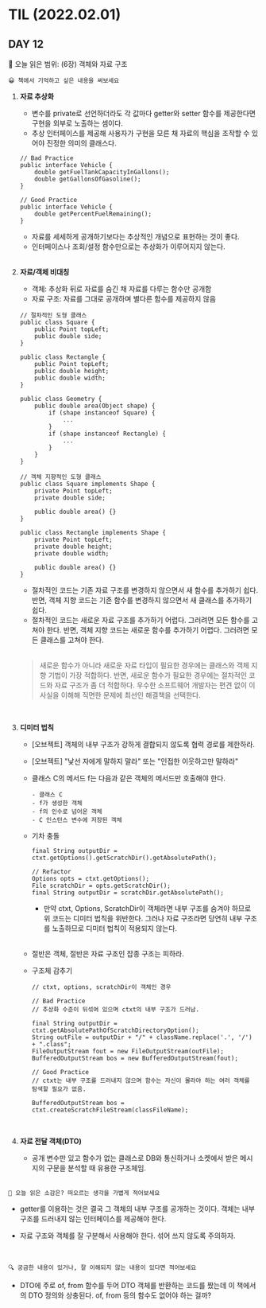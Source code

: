 # **TIL (2022.02.01)**

## DAY 12

🎇 오늘 읽은 범위: (6장) 객체와 자료 구조

```
😀 책에서 기억하고 싶은 내용을 써보세요
```

1. **자료 추상화**

   - 변수를 private로 선언하더라도 각 값마다 getter와 setter 함수를 제공한다면 구현을 외부로 노출하는 셈이다.
   - 추상 인터페이스를 제공해 사용자가 구현을 모른 채 자료의 핵심을 조작할 수 있어야 진정한 의미의 클래스다.

   ```
   // Bad Practice
   public interface Vehicle {
       double getFuelTankCapacityInGallons();
       double getGallonsOfGasoline();
   }

   // Good Practice
   public interface Vehicle {
       double getPercentFuelRemaining();
   }
   ```

   - 자료를 세세하게 공개하기보다는 추상적인 개념으로 표현하는 것이 좋다.
   - 인터페이스나 조회/설정 함수만으로는 추상화가 이루어지지 않는다.

   <br>

2. **자료/객체 비대칭**

   - 객체: 추상화 뒤로 자료를 숨긴 채 자료를 다루는 함수만 공개함
   - 자료 구조: 자료를 그대로 공개하며 별다른 함수를 제공하지 않음

   ```
   // 절차적인 도형 클래스
   public class Square {
       public Point topLeft;
       public double side;
   }

   public class Rectangle {
       public Point topLeft;
       public double height;
       public double width;
   }

   public class Geometry {
       public double area(Object shape) {
           if (shape instanceof Square) {
               ...
           }
           if (shape instanceof Rectangle) {
               ...
           }
       }
   }

   // 객체 지향적인 도형 클래스
   public class Square implements Shape {
       private Point topLeft;
       private double side;

       public double area() {}
   }

   public class Rectangle implements Shape {
       private Point topLeft;
       private double height;
       private double width;

       public double area() {}
   }
   ```

   - 절차적인 코드는 기존 자료 구조를 변경하지 않으면서 새 함수를 추가하기 쉽다. 반면, 객체 지향 코드는 기존 함수를 변경하지 않으면서 새 클래스를 추가하기 쉽다.
   - 절차적인 코드는 새로운 자료 구조를 추가하기 어렵다. 그러려면 모든 함수를 고쳐야 한다. 반면, 객체 지향 코드는 새로운 함수를 추가하기 어렵다. 그러려면 모든 클래스를 고쳐야 한다.

   <br>

   > 새로운 함수가 아니라 새로운 자료 타입이 필요한 경우에는 클래스와 객체 지향 기법이 가장 적합하다. 반면, 새로운 함수가 필요한 경우에는 절차적인 코드와 자료 구조가 좀 더 적합하다. 우수한 소프트웨어 개발자는 편견 없이 이 사실을 이해해 직면한 문제에 최선인 해결책을 선택한다.

     <br>

3. **디미터 법칙**

   - [오브젝트] 객체의 내부 구조가 강하게 결합되지 않도록 협력 경로를 제한하라.
   - [오브젝트] "낯선 자에게 말하지 말라" 또는 "인접한 이웃하고만 말하라"
   - 클래스 C의 메서드 f는 다음과 같은 객체의 메서드만 호출해야 한다.
     ```
     - 클래스 C
     - f가 생성한 객체
     - f의 인수로 넘어온 객체
     - C 인스턴스 변수에 저장된 객체
     ```
   - 기차 충돌

     ```
     final String outputDir = ctxt.getOptions().getScratchDir().getAbsolutePath();

     // Refactor
     Options opts = ctxt.getOptions();
     File scratchDir = opts.getScratchDir();
     final String outputDir = scratchDir.getAbsolutePath();
     ```

     - 만약 ctxt, Options, ScratchDir이 객체라면 내부 구조를 숨겨야 하므로 위 코드는 디미터 법칙을 위반한다. 그러나 자료 구조라면 당연히 내부 구조를 노출하므로 디미터 법칙이 적용되지 않는다.

    <br>

   - 절반은 객체, 절반은 자료 구조인 잡종 구조는 피하라.
   - 구조체 감추기

     ```
     // ctxt, options, scratchDir이 객체인 경우

     // Bad Practice
     // 추상화 수준이 뒤섞여 있으며 ctxt의 내부 구조가 드러남.

     final String outputDir = ctxt.getAbsolutePathOfScratchDirectoryOption();
     String outFile = outputDir + "/" + className.replace('.', '/') + ".class";
     FileOutputStream fout = new FileOutputStream(outFile);
     BufferedOutputStream bos = new BufferedOutputStream(fout);

     // Good Practice
     // ctxt는 내부 구조를 드러내지 않으며 함수는 자신이 몰라야 하는 여러 객체를 탐색할 필요가 없음.

     BufferedOutputStream bos = ctxt.createScratchFileStream(classFileName);
     ```

     <br>

4. **자료 전달 객체(DTO)**

   - 공개 변수만 있고 함수가 없는 클래스로 DB와 통신하거나 소켓에서 받은 메시지의 구문을 분석할 때 유용한 구조체임.

   <br>

```
🤔 오늘 읽은 소감은? 떠오르는 생각을 가볍게 적어보세요
```

- getter를 이용하는 것은 결국 그 객체의 내부 구조를 공개하는 것이다. 객체는 내부 구조를 드러내지 않는 인터페이스를 제공해야 한다.
- 자료 구조와 객체를 잘 구분해서 사용해야 한다. 섞어 쓰지 않도록 주의하자.

  <br>

```
🔍 궁금한 내용이 있거나, 잘 이해되지 않는 내용이 있다면 적어보세요
```

- DTO에 주로 of, from 함수를 두어 DTO 객체를 반환하는 코드를 짰는데 이 책에서의 DTO 정의와 상충된다. of, from 등의 함수도 없어야 하는 걸까?

  <br>
